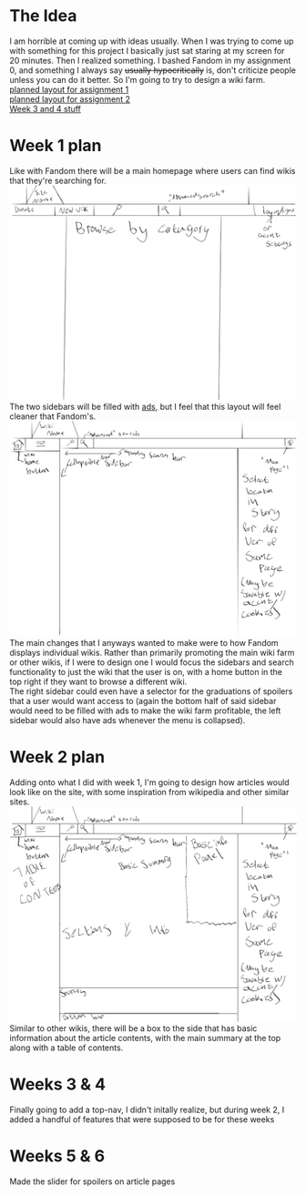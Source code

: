 # The Idea
I am horrible at coming up with ideas usually. When I was trying to come up with something for this project I basically just sat staring at my screen for 20 minutes. Then I realized something. I bashed Fandom in my assignment 0, and something I always say <del>usually hypocritically</del> is, don't criticize people unless you can do it better. So I'm going to try to design a wiki farm.<br>
[planned layout for assignment 1](#week-1-plan)<br>
[planned layout for assignment 2](#week-2-plan)<br>
[Week 3 and 4 stuff](#weeks-3--4)
# Week 1 plan
Like with Fandom there will be a main homepage where users can find wikis that they're searching for.
![img](assets/site_planner-1.png)
The two sidebars will be filled with <a href="https://youtu.be/KpPE85Jogjw?si=zzoPQacab8fY9wdY&t=16">ads</a>, but I feel that this layout will feel cleaner that Fandom's.
![img](assets/site_planner-2.png)
The main changes that I anyways wanted to make were to how Fandom displays individual wikis. Rather than primarily promoting the main wiki farm or other wikis, if I were to design one I would focus the sidebars and search functionality to just the wiki that the user is on, with a home button in the top right if they want to browse a different wiki. <br>
The right sidebar could even have a selector for the graduations of spoilers that a user would want access to (again the bottom half of said sidebar would need to be filled with ads to make the wiki farm profitable, the left sidebar would also have ads whenever the menu is collapsed).
# Week 2 plan
Adding onto what I did with week 1, I'm going to design how articles would look like on the site, with some inspiration from wikipedia and other similar sites.
![img](assets/completed_article_layout.png)
Similar to other wikis, there will be a box to the side that has basic information about the article contents, with the main summary at the top along with a table of contents.
# Weeks 3 & 4
Finally going to add a top-nav, I didn't initally realize, but during week 2, I added a handful of features that were supposed to be for these weeks
# Weeks 5 & 6
Made the slider for spoilers on article pages
